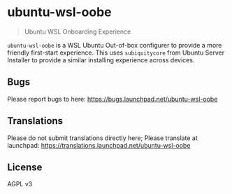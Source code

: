 # ubuntu-wsl-oobe

> Ubuntu WSL Onboarding Experience

`ubuntu-wsl-oobe` is a WSL Ubuntu Out-of-box configurer to provide a more friendly first-start experience. This uses `subiquitycore` from Ubuntu Server Installer to provide a similar installing experience across devices.
 
## Bugs

Please report bugs to here: <https://bugs.launchpad.net/ubuntu-wsl-oobe>

## Translations

Please do not submit translations directly here; Please translate at launchpad: <https://translations.launchpad.net/ubuntu-wsl-oobe>

## License

AGPL v3
